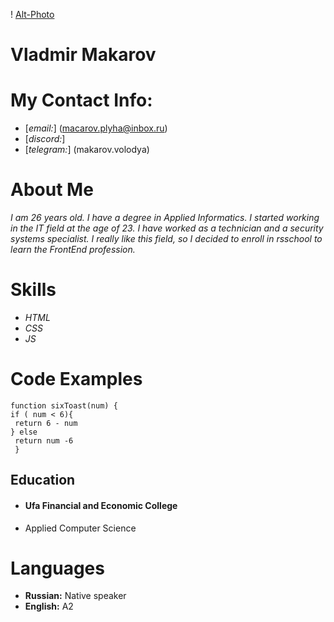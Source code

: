 ! [Alt-Photo](/rsschool-cv/photo_5420284251682763672_y.jpg)
# **Vladmir Makarov**
#  **My Contact Info:**
* [*email:*] (macarov.plyha@inbox.ru)
* [*discord:*] 
* [*telegram:*] (makarov.volodya) 
# **About Me**
*I am 26 years old. I have a degree in Applied Informatics. I started working in the IT field at the age of 23. I have worked as a technician and a security systems specialist. I really like this field, so I decided to enroll in rsschool to learn the FrontEnd profession.*
# **Skills** # 
* *HTML*
* *CSS*
* *JS*
# **Code Examples** 

 ```
 function sixToast(num) {
if ( num < 6){
  return 6 - num
} else 
  return num -6
  }

  ```

  ## **Education**
  * #### Ufa Financial and Economic College
  + Applied Computer Science

# **Languages**
* **Russian:** Native speaker
* **English:** А2